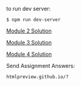 to run dev server:

```
$ npm run dev-server
```

[Module 2 Solution](https://htmlpreview.github.io/?https://bitbucket.org/MREstepa/html-css-javascript/raw/6914c0d7cb7174901f26b28fe01c7003134f43ae/module2-solution/index.html)

[Module 3 Solution](http://htmlpreview.github.io/?https://bitbucket.org/MREstepa/html-css-javascript/raw/2174515e284bd457327d9ce7a45fdb657bcfffc8/module3-solution/index.html)

[Module 4 Solution](http://htmlpreview.github.io/?https://bitbucket.org/MREstepa/html-css-javascript/raw/8f17fa8004ee825ef5c7eb06e5a4cbf4412180ff/module4-solution/index.html)

Send Assignment Answers:

```
htmlpreview.github.io/?
```
